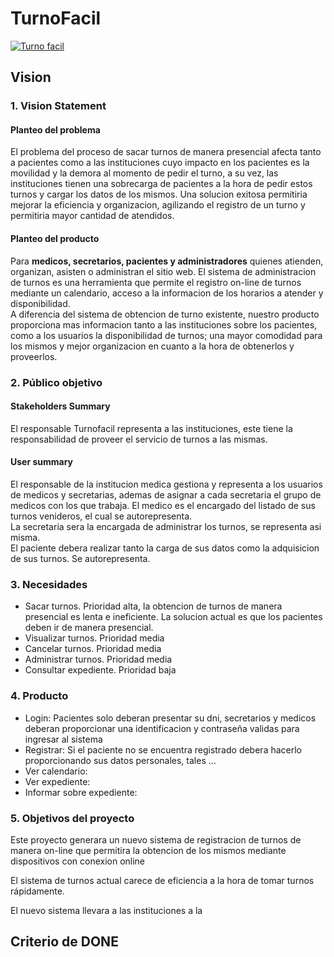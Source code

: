 # TurnoFacil
<!-- Ponemos un fondo? -->
<!-- Responsable TURNOFACIL? [2.1] -->
<!-- Representacion secretaria [2.2] -->
<!-- -->

<a href="https://miro.com/welcomeonboard/bWNHbHFPWmRTUTF1clBsWEFiNEV2T3VPelpRbVNjcmY3ZXI0WlpSNndLaTRtVFN0ODFrZXlzUkVxc0FyUDA2ZXwzMDc0NDU3MzY2NTM4MTc3MjY4?share_link_id=481042348205">
  <img src="https://p0.piqsels.com/preview/460/190/356/medical-senior-health-doctor.jpg"
       alt="Turno facil">
</a>

## Vision
### 1. Vision Statement
####  Planteo del problema
El problema del proceso de sacar turnos de manera presencial afecta tanto a pacientes como a las instituciones cuyo impacto en los pacientes es la movilidad y la demora al momento de pedir el turno, a su vez, las instituciones tienen una sobrecarga de pacientes a la hora de pedir estos turnos y cargar los datos de los mismos. Una solucion exitosa permitiria mejorar la eficiencia y organizacion, agilizando el registro de un turno y permitiria mayor cantidad de atendidos.
#### Planteo del producto
Para **medicos, secretarios, pacientes y administradores** quienes atienden, organizan, asisten o administran el sitio web.
El sistema de administracion de turnos es una herramienta que permite el registro on-line de turnos mediante un calendario, acceso a la informacion de los horarios a atender y disponibilidad. \
A diferencia del sistema de obtencion de turno existente, nuestro producto proporciona mas informacion tanto a las instituciones sobre los pacientes, como a los usuarios la disponibilidad de turnos; una mayor comodidad para los mismos y mejor organizacion en cuanto a la hora de obtenerlos y proveerlos.
### 2. Público objetivo
#### Stakeholders Summary
El responsable Turnofacil representa a las instituciones, este tiene la responsabilidad de proveer el servicio de turnos a las mismas. 





#### User summary
El responsable de la institucion medica gestiona y representa a los usuarios de medicos y secretarias, ademas de asignar a cada secretaria el grupo de medicos con los que trabaja.
El medico es el encargado del listado de sus turnos venideros, el cual se autorepresenta. \
La secretaria sera la encargada de administrar los turnos, se representa asi misma. <!-- Representacion secretaria --> \
El paciente debera realizar tanto la carga de sus datos como la adquisicion de sus turnos. Se autorepresenta.

### 3. Necesidades
- Sacar turnos. Prioridad alta, la obtencion de turnos de manera presencial es lenta e ineficiente. La solucion actual es que los pacientes deben ir de manera presencial.
- Visualizar turnos. Prioridad media
- Cancelar turnos. Prioridad media
- Administrar turnos. Prioridad media
- Consultar expediente. Prioridad baja

### 4. Producto
- Login: Pacientes solo deberan presentar su dni, secretarios y medicos deberan proporcionar una identificacion y contraseña validas para ingresar al sistema
- Registrar: Si el paciente no se encuentra registrado debera hacerlo proporcionando sus datos personales, tales ...
- Ver calendario:
- Ver expediente:
- Informar sobre expediente:

### 5. Objetivos del proyecto
Este proyecto generara un nuevo sistema de registracion de turnos de manera on-line que permitira la obtencion de los mismos mediante dispositivos con conexion online

El sistema de turnos actual carece de eficiencia a la hora de tomar turnos rápidamente.

El nuevo sistema llevara a las instituciones a la 

## Criterio de DONE
